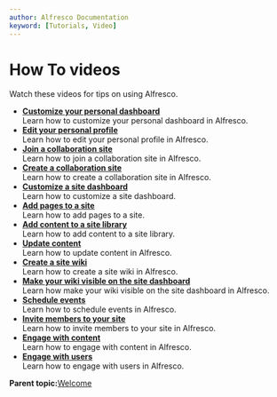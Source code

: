 ```yaml
---
author: Alfresco Documentation
keyword: [Tutorials, Video]
---
```


# How To videos

Watch these videos for tips on using Alfresco.

-   **[Customize your personal dashboard](../concepts/alfresco-tutorial-01.md)**  
Learn how to customize your personal dashboard in Alfresco.
-   **[Edit your personal profile](../concepts/alfresco-tutorial-05.md)**  
Learn how to edit your personal profile in Alfresco.
-   **[Join a collaboration site](../concepts/alfresco-tutorial-02.md)**  
Learn how to join a collaboration site in Alfresco.
-   **[Create a collaboration site](../concepts/alfresco-tutorial-03.md)**  
Learn how to create a collaboration site in Alfresco.
-   **[Customize a site dashboard](../concepts/alfresco-tutorial-06.md)**  
Learn how to customize a site dashboard.
-   **[Add pages to a site](../concepts/alfresco-tutorial-07.md)**  
Learn how to add pages to a site.
-   **[Add content to a site library](../concepts/alfresco-tutorial-04.md)**  
Learn how to add content to a site library.
-   **[Update content](../concepts/alfresco-tutorial-08.md)**  
Learn how to update content in Alfresco.
-   **[Create a site wiki](../concepts/alfresco-tutorial-09.md)**  
Learn how to create a site wiki in Alfresco.
-   **[Make your wiki visible on the site dashboard](../concepts/alfresco-tutorial-10.md)**  
Learn how make your wiki visible on the site dashboard in Alfresco.
-   **[Schedule events](../concepts/alfresco-tutorial-11.md)**  
Learn how to schedule events in Alfresco.
-   **[Invite members to your site](../concepts/alfresco-tutorial-12.md)**  
Learn how to invite members to your site in Alfresco.
-   **[Engage with content](../concepts/alfresco-tutorial-13.md)**  
Learn how to engage with content in Alfresco.
-   **[Engage with users](../concepts/alfresco-tutorial-14.md)**  
Learn how to engage with users in Alfresco.

**Parent topic:**[Welcome](../concepts/welcome-infocenter.md)

